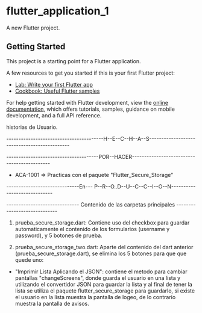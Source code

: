 # flutter_application_1

A new Flutter project.

## Getting Started

This project is a starting point for a Flutter application.

A few resources to get you started if this is your first Flutter project:

- [Lab: Write your first Flutter app](https://docs.flutter.dev/get-started/codelab)
- [Cookbook: Useful Flutter samples](https://docs.flutter.dev/cookbook)

For help getting started with Flutter development, view the
[online documentation](https://docs.flutter.dev/), which offers tutorials,
samples, guidance on mobile development, and a full API reference.

historias de Usuario.

----------------------------------------H--E--C--H--A--S---------------------------------------------



--------------------------------------POR--HACER--------------------------------------------

- ACA-1001 => Practicas con el paquete "Flutter_Secure_Storage"

------------------------------En--- P--R--O..D--U--C--C--I--O--N-----------------------------



------------------------------ Contenido de las carpetas principales -----------------------------

1) prueba_secure_storage.dart: Contiene uso del checkbox para guardar automaticamente el contenido de los formularios (username y password), y 5 botones de prueba.

2) prueba_secure_storage_two.dart: Aparte del contenido del dart anterior (prueba_secure_storage.dart), se elimina los 5 botones para que que quede uno:
- "Imprimir Lista Aplicando el JSON": contiene el metodo para cambiar pantallas "changeScreens", donde guarda el usuario en una lista  y utilizando el convertidor JSON para guardar la lista y al final de tener la lista se utiliza el paquete flutter_secure_storage para guardarlo, si existe el usuario en la lista muestra la pantalla de logeo, de lo contrario muestra la pantalla de avisos.